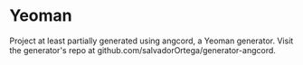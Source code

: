 # Yeoman

Project at least partially generated using angcord, a Yeoman generator. Visit the generator's repo at github.com/salvadorOrtega/generator-angcord.